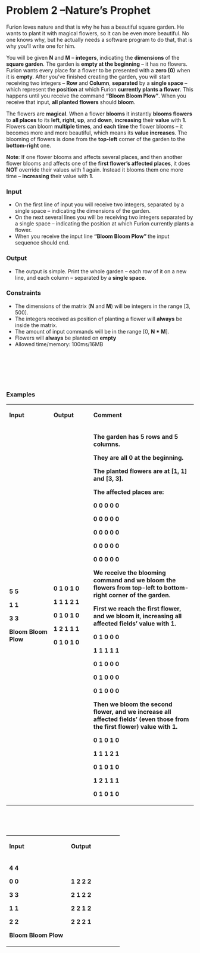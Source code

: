 <h1>Problem 2 &ndash;Nature&rsquo;s Prophet</h1>
<p>Furion loves nature and that is why he has a beautiful square garden. He wants to plant it with magical flowers, so it can be even more beautiful. No one knows why, but he actually needs a software program to do that, that is why you&rsquo;ll write one for him.</p>
<p>You will be given <strong>N</strong> and <strong>M</strong> &ndash; <strong>integers</strong>, indicating the <strong>dimensions </strong>of the <strong>square garden</strong>. The garden is <strong>empty at the beginning</strong> &ndash; it has no flowers. Furion wants every place for a flower to be presented with a <strong>zero (0)</strong> when it is <strong>empty</strong>. After you&rsquo;ve finished creating the garden, you will start receiving two integers &ndash; <strong>Row</strong> and <strong>Column</strong>, <strong>separated</strong> by a <strong>single space</strong> &ndash; which represent the <strong>position</strong> at which Furion <strong>currently plants a flower</strong>. This happens until you receive the command <strong>&ldquo;Bloom Bloom Plow&rdquo;</strong>. When you receive that input, <strong>all planted flowers</strong> should <strong>bloom</strong>.</p>
<p>The flowers are <strong>magical</strong>. When a flower <strong>blooms</strong> it instantly <strong>blooms flowers</strong> to <strong>all places</strong> to its <strong>left</strong>, <strong>right</strong>, <strong>up</strong>, and <strong>down</strong>, <strong>increasing</strong> their <strong>value</strong> with <strong>1</strong>. Flowers can bloom <strong>multiple times</strong>, and <strong>each time</strong> the flower blooms &ndash; it becomes more and more beautiful, which means its <strong>value increases</strong>. The blooming of flowers is done from the <strong>top-left</strong> corner of the garden to the <strong>bottom-right</strong> one.</p>
<p><strong>Note</strong>: If one flower blooms and affects several places, and then another flower blooms and affects one of the <strong>first flower&rsquo;s affected places</strong>, it does <strong>NOT</strong> override their values with 1 again. Instead it blooms them one more time &ndash; <strong>increasing</strong> their value with <strong>1</strong>.</p>
<h3>Input</h3>
<ul>
<li>On the first line of input you will receive two integers, separated by a single space &ndash; indicating the dimensions of the garden.</li>
<li>On the next several lines you will be receiving two integers separated by a single space &ndash; indicating the position at which Furion currently plants a flower.</li>
<li>When you receive the input line <strong>&ldquo;Bloom Bloom Plow&rdquo; </strong>the input sequence should end.</li>
</ul>
<h3>Output</h3>
<ul>
<li>The output is simple. Print the whole garden &ndash; each row of it on a new line, and each column &ndash; separated by a <strong>single space</strong>.</li>
</ul>
<h3>Constraints</h3>
<ul>
<li>The dimensions of the matrix (<strong>N</strong> and <strong>M</strong>) will be integers in the range [3, 500].</li>
<li>The integers received as position of planting a flower will <strong>always</strong> be inside the matrix.</li>
<li>The amount of input commands will be in the range [0, <strong>N * M</strong>].</li>
<li>Flowers will <strong>always</strong> be planted on <strong>empty</strong></li>
<li>Allowed time/memory: 100ms/16MB</li>
</ul>
<p>&nbsp;</p>
<p>&nbsp;</p>
<p>&nbsp;</p>
<h3>Examples</h3>
<table width="689">
<tbody>
<tr>
<td width="150">
<p><strong><strong>Input</strong></strong></p>
</td>
<td width="123">
<p><strong><strong>Output</strong></strong></p>
</td>
<td width="416">
<p><strong><strong>Comment</strong></strong></p>
</td>
</tr>
<tr>
<td width="150">
<p><strong>5 5</strong></p>
<p><strong>1 1</strong></p>
<p><strong>3 3</strong></p>
<p><strong>Bloom Bloom Plow</strong></p>
</td>
<td width="123">
<p><strong>0 1 0 1 0</strong></p>
<p><strong>1 1 1 2 1</strong></p>
<p><strong>0 1 0 1 0</strong></p>
<p><strong>1 2 1 1 1</strong></p>
<p><strong>0 1 0 1 0</strong></p>
</td>
<td width="416">
<p><strong>The garden has 5 rows and 5 columns.</strong></p>
<p><strong>They are all </strong><strong><strong>0</strong></strong><strong> at the beginning.</strong></p>
<p><strong>The planted flowers are at [1, 1] and [3, 3].</strong></p>
<p><strong>The affected places are:</strong></p>
<p><strong>0 0 0 0 0</strong></p>
<p><strong>0 0 0 0 0</strong></p>
<p><strong>0 0 0 0 0</strong></p>
<p><strong>0 0 0 0 0</strong></p>
<p><strong>0 0 0 0 0</strong></p>
<p><strong>We receive the blooming command and we bloom the flowers from top-left to bottom-right corner of the garden.</strong></p>
<p><strong>First we reach the first flower, and we bloom it, increasing all affected fields&rsquo; value with 1.</strong></p>
<p><strong>0 1 0 0 0</strong></p>
<p><strong>1 1 1 1 1</strong></p>
<p><strong>0 1 0 0 0</strong></p>
<p><strong>0 1 0 0 0</strong></p>
<p><strong>0 1 0 0 0</strong></p>
<p><strong>Then we bloom the second flower, and we increase all affected fields&rsquo; (even those from the first flower) value with 1.</strong></p>
<p><strong>0 1 0 1 0</strong></p>
<p><strong>1 1 1 </strong><strong>2</strong><strong> 1</strong></p>
<p><strong>0 1 0 1 0</strong></p>
<p><strong>1 2 1 1 1</strong></p>
<p><strong>0 1 0 1 0</strong></p>
</td>
</tr>
</tbody>
</table>
<p>&nbsp;</p>
<p>&nbsp;</p>
<table width="273">
<tbody>
<tr>
<td width="150">
<p><strong><strong>Input</strong></strong></p>
</td>
<td width="123">
<p><strong><strong>Output</strong></strong></p>
</td>
</tr>
<tr>
<td width="150">
<p><strong>4 4</strong></p>
<p><strong>0 0</strong></p>
<p><strong>3 3</strong></p>
<p><strong>1 1</strong></p>
<p><strong>2 2</strong></p>
<p><strong>Bloom Bloom Plow</strong></p>
</td>
<td width="123">
<p><strong>1 </strong><strong>2 </strong><strong>2 </strong><strong>2</strong></p>
<p><strong>2 1 2 2</strong></p>
<p><strong>2 2 1 2</strong></p>
<p><strong>2 2 2 1</strong></p>
</td>
</tr>
</tbody>
</table>
<p>&nbsp;</p>
<p>&nbsp;</p>